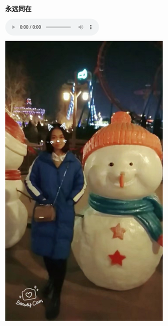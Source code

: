 ## 永远同在
<audio id="audio" controls="" preload=true autoplay=true>
      <source id="mp3" src="./forever.mp3">
      </audio>

![Image](./1518621812273.jpg)



